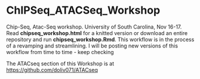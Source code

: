 # ChIPSeq_ATACSeq_Workshop
Chip-Seq, Atac-Seq workshop. University of South Carolina, Nov 16-17.  
Read **chipseq_workshop.html** for a knitted version or download an entire repository and run **chipseq_workshop.Rmd**.
This workflow is in the process of a revamping and streamlining.
I will be posting new versions of this workflow from time to time - keep checking

The ATACseq section of this Workshop is at https://github.com/doliv071/ATACseq

